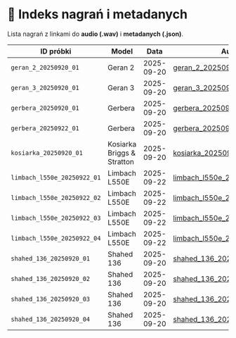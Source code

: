 # 📑 Indeks nagrań i metadanych

Lista nagrań z linkami do **audio (.wav)** i **metadanych (.json)**.

| ID próbki | Model | Data | Audio | Rozmiar | Metadane |
|---|---|---|---|---:|---|
| `geran_2_20250920_01` | Geran 2 | 2025-09-20 | [geran_2_20250920_01.wav](../samples/geran_2_20250920_01.wav) | 1.2 M | [geran_2_20250920_01.json](geran_2_20250920_01.json) |
| `geran_3_20250920_01` | Geran 3 | 2025-09-20 | [geran_3_20250920_01.wav](../samples/geran_3_20250920_01.wav) | 1.0 M | [geran_3_20250920_01.json](geran_3_20250920_01.json) |
| `gerbera_20250920_01` | Gerbera | 2025-09-20 | [gerbera_20250920_01.wav](../samples/gerbera_20250920_01.wav) | 5.4 M | [gerbera_20250920_01.json](gerbera_20250920_01.json) |
| `gerbera_20250922_01` | Gerbera | 2025-09-20 | [gerbera_20250922_01.wav](../samples/gerbera_20250922_01.wav) | 610.9 K | [gerbera_20250922_01.json](gerbera_20250922_01.json) |
| `kosiarka_20250920_01` | Kosiarka Briggs & Stratton | 2025-09-20 | [kosiarka_20250920_01.wav](../samples/kosiarka_20250920_01.wav) | 2.2 M | [kosiarka_20250920_01.json](kosiarka_20250920_01.json) |
| `limbach_l550e_20250922_01` | Limbach L550E | 2025-09-22 | [limbach_l550e_20250922_01.wav](../samples/limbach_l550e_20250922_01.wav) | 24.7 M | [limbach_l550e_20250922_01.json](limbach_l550e_20250922_01.json) |
| `limbach_l550e_20250922_02` | Limbach L550E | 2025-09-22 | [limbach_l550e_20250922_02.wav](../samples/limbach_l550e_20250922_02.wav) | 24.8 M | [limbach_l550e_20250922_02.json](limbach_l550e_20250922_02.json) |
| `limbach_l550e_20250922_03` | Limbach L550E | 2025-09-22 | [limbach_l550e_20250922_03.wav](../samples/limbach_l550e_20250922_03.wav) | 24.3 M | [limbach_l550e_20250922_03.json](limbach_l550e_20250922_03.json) |
| `limbach_l550e_20250922_04` | Limbach L550E | 2025-09-22 | [limbach_l550e_20250922_04.wav](../samples/limbach_l550e_20250922_04.wav) | 4.2 M | [limbach_l550e_20250922_04.json](limbach_l550e_20250922_04.json) |
| `shahed_136_20250920_01` | Shahed 136 | 2025-09-20 | [shahed_136_20250920_01.wav](../samples/shahed_136_20250920_01.wav) | 1.4 M | [shahed_136_20250920_01.json](shahed_136_20250920_01.json) |
| `shahed_136_20250920_02` | Shahed 136 | 2025-09-20 | [shahed_136_20250920_02.wav](../samples/shahed_136_20250920_02.wav) | 2.5 M | [shahed_136_20250920_02.json](shahed_136_20250920_02.json) |
| `shahed_136_20250920_03` | Shahed 136 | 2025-09-20 | [shahed_136_20250920_03.wav](../samples/shahed_136_20250920_03.wav) | 2.5 M | [shahed_136_20250920_03.json](shahed_136_20250920_03.json) |
| `shahed_136_20250920_04` | Shahed 136 | 2025-09-20 | [shahed_136_20250920_04.wav](../samples/shahed_136_20250920_04.wav) | 3.3 M | [shahed_136_20250920_04.json](shahed_136_20250920_04.json) |
